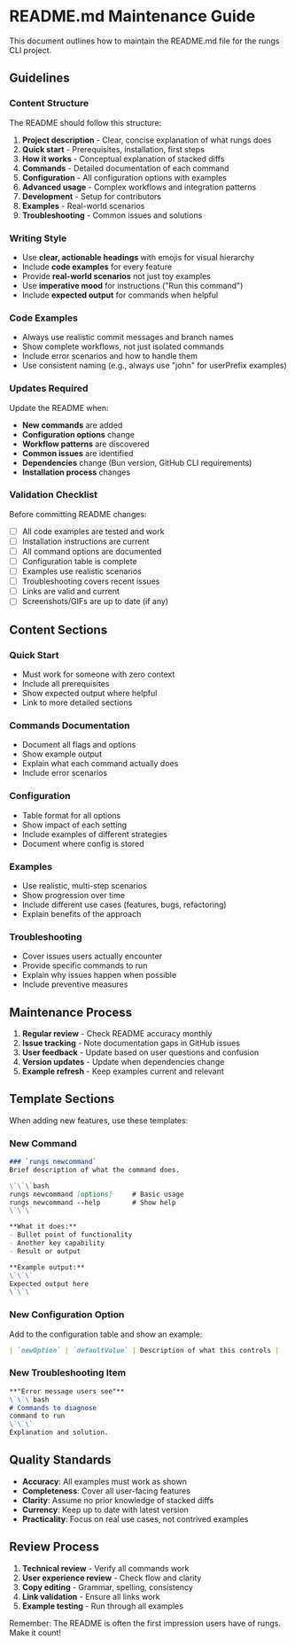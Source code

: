 # README.md Maintenance Guide

This document outlines how to maintain the README.md file for the rungs CLI project.

## Guidelines

### Content Structure
The README should follow this structure:
1. **Project description** - Clear, concise explanation of what rungs does
2. **Quick start** - Prerequisites, installation, first steps
3. **How it works** - Conceptual explanation of stacked diffs
4. **Commands** - Detailed documentation of each command
5. **Configuration** - All configuration options with examples
6. **Advanced usage** - Complex workflows and integration patterns
7. **Development** - Setup for contributors
8. **Examples** - Real-world scenarios
9. **Troubleshooting** - Common issues and solutions

### Writing Style
- Use **clear, actionable headings** with emojis for visual hierarchy
- Include **code examples** for every feature
- Provide **real-world scenarios** not just toy examples
- Use **imperative mood** for instructions ("Run this command")
- Include **expected output** for commands when helpful

### Code Examples
- Always use realistic commit messages and branch names
- Show complete workflows, not just isolated commands
- Include error scenarios and how to handle them
- Use consistent naming (e.g., always use "john" for userPrefix examples)

### Updates Required

Update the README when:
- **New commands** are added
- **Configuration options** change
- **Workflow patterns** are discovered
- **Common issues** are identified
- **Dependencies** change (Bun version, GitHub CLI requirements)
- **Installation process** changes

### Validation Checklist

Before committing README changes:
- [ ] All code examples are tested and work
- [ ] Installation instructions are current
- [ ] All command options are documented
- [ ] Configuration table is complete
- [ ] Examples use realistic scenarios
- [ ] Troubleshooting covers recent issues
- [ ] Links are valid and current
- [ ] Screenshots/GIFs are up to date (if any)

## Content Sections

### Quick Start
- Must work for someone with zero context
- Include all prerequisites
- Show expected output where helpful
- Link to more detailed sections

### Commands Documentation
- Document all flags and options
- Show example output
- Explain what each command actually does
- Include error scenarios

### Configuration
- Table format for all options
- Show impact of each setting
- Include examples of different strategies
- Document where config is stored

### Examples
- Use realistic, multi-step scenarios
- Show progression over time
- Include different use cases (features, bugs, refactoring)
- Explain benefits of the approach

### Troubleshooting
- Cover issues users actually encounter
- Provide specific commands to run
- Explain why issues happen when possible
- Include preventive measures

## Maintenance Process

1. **Regular review** - Check README accuracy monthly
2. **Issue tracking** - Note documentation gaps in GitHub issues
3. **User feedback** - Update based on user questions and confusion
4. **Version updates** - Update when dependencies change
5. **Example refresh** - Keep examples current and relevant

## Template Sections

When adding new features, use these templates:

### New Command
```markdown
### `rungs newcommand`
Brief description of what the command does.

\`\`\`bash
rungs newcommand [options]     # Basic usage
rungs newcommand --help        # Show help
\`\`\`

**What it does:**
- Bullet point of functionality
- Another key capability
- Result or output

**Example output:**
\`\`\`
Expected output here
\`\`\`
```

### New Configuration Option
Add to the configuration table and show an example:

```markdown
| `newOption` | `defaultValue` | Description of what this controls |
```

### New Troubleshooting Item
```markdown
**"Error message users see"**
\`\`\`bash
# Commands to diagnose
command to run
\`\`\`
Explanation and solution.
```

## Quality Standards

- **Accuracy**: All examples must work as shown
- **Completeness**: Cover all user-facing features
- **Clarity**: Assume no prior knowledge of stacked diffs
- **Currency**: Keep up to date with latest version
- **Practicality**: Focus on real use cases, not contrived examples

## Review Process

1. **Technical review** - Verify all commands work
2. **User experience review** - Check flow and clarity
3. **Copy editing** - Grammar, spelling, consistency
4. **Link validation** - Ensure all links work
5. **Example testing** - Run through all examples

Remember: The README is often the first impression users have of rungs. Make it count!
